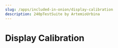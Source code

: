 ```yaml
---
slug: /apps/included-in-onion/display-calibration
description: 240pTestSuite by ArtemioUrbina
---
```


# Display Calibration

